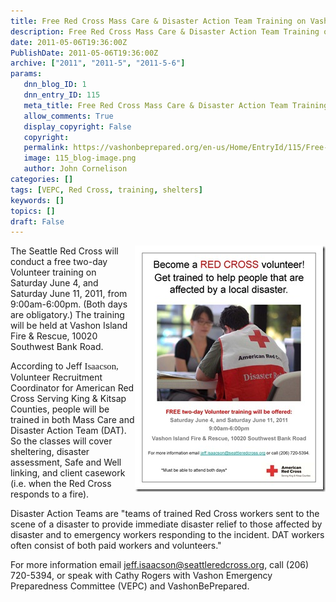 ```yaml
---
title: Free Red Cross Mass Care & Disaster Action Team Training on Vashon
description: Free Red Cross Mass Care & Disaster Action Team Training on Vashon
date: 2011-05-06T19:36:00Z
PublishDate: 2011-05-06T19:36:00Z
archive: ["2011", "2011-5", "2011-5-6"]
params:
   dnn_blog_ID: 1
   dnn_entry_ID: 115
   meta_title: Free Red Cross Mass Care & Disaster Action Team Training on Vashon
   allow_comments: True
   display_copyright: False
   copyright: 
   permalink: https://vashonbeprepared.org/en-us/Home/EntryId/115/Free-Red-Cross-Mass-Care-Disaster-Action-Team-Training-on-Vashon
   image: 115_blog-image.png
   author: John Cornelison
categories: []
tags: [VEPC, Red Cross, training, shelters]
keywords: []
topics: []
draft: False
---
```


<p><a href="/images/dnnBlog/1/115/Windows-Live-Writer-db4a494af9ab_B05C-DAT2011Flyer_2.jpg"><img title="DAT2011Flyer" border="0" alt="DAT2011Flyer" align="right" width="305" height="394" style="background-image: none; border-bottom: 0px; border-left: 0px; padding-left: 0px; padding-right: 0px; display: inline; float: right; border-top: 0px; border-right: 0px; padding-top: 0px" src="/images/dnnBlog/1/115/Windows-Live-Writer-db4a494af9ab_B05C-DAT2011Flyer_thumb.jpg" /></a>The Seattle Red Cross will conduct a free two-day Volunteer training on Saturday June 4, and Saturday June 11, 2011, from 9:00am-6:00pm. (Both days are obligatory.) The training will be held at Vashon Island Fire &amp; Rescue, 10020 Southwest Bank Road.</p>
<p>According to Jeff <span style="font-family: 'Calibri','sans-serif'; font-size: 11pt; mso-ascii-theme-font: minor-latin; mso-fareast-font-family: Calibri; mso-fareast-theme-font: minor-latin; mso-hansi-theme-font: minor-latin; mso-bidi-font-family: 'Times New Roman'; mso-bidi-theme-font: minor-bidi; mso-ansi-language: EN-US; mso-fareast-language: EN-US; mso-bidi-language: AR-SA">Isaacson,</span> Volunteer Recruitment Coordinator for American Red Cross Serving King &amp; Kitsap Counties, people will be trained in both Mass Care and Disaster Action Team (DAT). So the classes will cover sheltering, disaster assessment, Safe and Well linking, and client casework (i.e. when the Red Cross responds to a fire).</p>
<p>Disaster Action Teams are&#160;"teams of trained Red Cross workers sent to the scene of a disaster to provide immediate disaster relief to those affected by disaster and to emergency workers responding to the incident. DAT workers often consist of both paid workers and volunteers."</p>
<p>For more information email <a href="mailto:jeff.isaacson@seattleredcross.org">jeff.isaacson@seattleredcross.org</a>, call (206) 720-5394, or speak with Cathy Rogers with Vashon Emergency Preparedness Committee (VEPC) and VashonBePrepared.</p>

